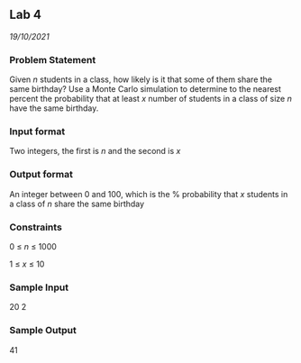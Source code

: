 ## Lab 4
*19/10/2021*

### Problem Statement
Given *n* students in a class, how likely is it that some of them share the same birthday? Use a Monte Carlo simulation to determine to the nearest percent the probability that at least *x* number of students in a class of size *n* have the same birthday.

### Input format
Two integers, the first is *n* and the second is *x*

### Output format
An integer between 0 and 100, which is the % probability that *x* students in a class of *n* share the same birthday

### Constraints
0 ≤ *n* ≤ 1000

1 ≤ *x* ≤ 10

### Sample Input
20 2

### Sample Output
41
